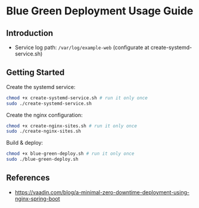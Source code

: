 # Blue Green Deployment Usage Guide

## Introduction

- Service log path: `/var/log/example-web` (configurate at create-systemd-service.sh)

## Getting Started

Create the systemd service:

```bash
chmod +x create-systemd-service.sh # run it only once
sudo ./create-systemd-service.sh
```

Create the nginx configuration:

```bash
chmod +x create-nginx-sites.sh # run it only once
sudo ./create-nginx-sites.sh
```

Build & deploy:

```bash
chmod +x blue-green-deploy.sh # run it only once
sudo ./blue-green-deploy.sh
```

## References

- <https://vaadin.com/blog/a-minimal-zero-downtime-deployment-using-nginx-spring-boot>
